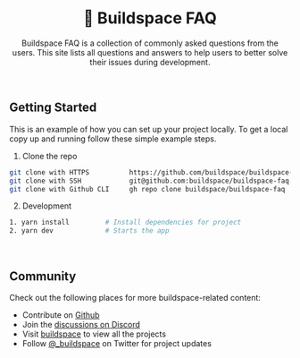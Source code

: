 <div align="center">
  <h1 style="font-weight: bold">🦄 Buildspace FAQ</h1>
  <p align="center">
    Buildspace FAQ is a collection of commonly asked questions from the users. This site lists all questions and answers to help users to better solve their issues during development.
  </p>
</div>

<br />

## Getting Started

This is an example of how you can set up your project locally. To get a local copy up and running follow these simple example steps.

1. Clone the repo

```sh
git clone with HTTPS          https://github.com/buildspace/buildspace-faq.git
git clone with SSH            git@github.com:buildspace/buildspace-faq.git
git clone with Github CLI     gh repo clone buildspace/buildspace-faq
```

2. Development

```sh
1. yarn install         # Install dependencies for project
2. yarn dev             # Starts the app
```

<br />

## Community

Check out the following places for more buildspace-related content:

-   Contribute on [Github](https://github.com/buildspace/buildspace-faq)
-   Join the [discussions on Discord](https://discord.com/invite/buildspace)
-   Visit [buildspace](https://buildspace.so/) to view all the projects
-   Follow [@\_buildspace](https://twitter.com/_buildspace) on Twitter for project updates
